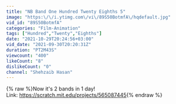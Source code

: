 ```yaml
---
title: "NB Band One Hundred Twenty Eighths 5"
image: "https:\/\/i.ytimg.com\/vi\/89S50BotmfA\/hqdefault.jpg"
vid_id: "89S50BotmfA"
categories: "Film-Animation"
tags: ["Hundred","Twenty","Eighths"]
date: "2021-10-29T20:24:56+03:00"
vid_date: "2021-09-30T20:20:31Z"
duration: "PT2M43S"
viewcount: "400"
likeCount: "8"
dislikeCount: "0"
channel: "Shehzaib Hasan"
---
```

{% raw %}Now it's 2 bands in 1 day!<br />Link: <a rel="nofollow" target="blank" href="https://scratch.mit.edu/projects/565087445">https://scratch.mit.edu/projects/565087445</a>{% endraw %}
